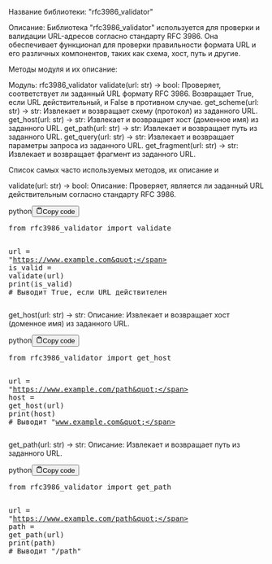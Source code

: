 <p>Название библиотеки: "rfc3986_validator"</p>
<p>Описание: Библиотека "rfc3986_validator" используется для проверки и валидации URL-адресов согласно стандарту RFC 3986.
Она обеспечивает функционал для проверки правильности формата URL и его различных компонентов, таких как схема, хост, путь и другие.</p>
<p>Методы модуля и их описание:</p>
<p>Модуль: rfc3986_validator
validate(url: str) -&gt; bool: Проверяет, соответствует ли заданный URL формату RFC 3986. Возвращает True, если URL действительный, и False в противном случае.
get_scheme(url: str) -&gt; str: Извлекает и возвращает схему (протокол) из заданного URL.
get_host(url: str) -&gt; str: Извлекает и возвращает хост (доменное имя) из заданного URL.
get_path(url: str) -&gt; str: Извлекает и возвращает путь из заданного URL.
get_query(url: str) -&gt; str: Извлекает и возвращает параметры запроса из заданного URL.
get_fragment(url: str) -&gt; str: Извлекает и возвращает фрагмент из заданного URL.</p>
<p>Список самых часто используемых методов, их описание и</p>
<p>validate(url: str) -&gt; bool:
Описание: Проверяет, является ли заданный URL действительным согласно стандарту RFC 3986.</p>
<div class="code-element"><div class="lang-line"><text>python</text><button class="copy-button" onclick="copyCode(this)"><svg stroke="currentColor" fill="none" stroke-width="2" viewBox="0 0 24 24" stroke-linecap="round" stroke-linejoin="round" class="h-4 w-4" height="1em" width="1em" xmlns="http://www.w3.org/2000/svg"><path d="M16 4h2a2 2 0 0 1 2 2v14a2 2 0 0 1-2 2H6a2 2 0 0 1-2-2V6a2 2 0 0 1 2-2h2"></path><rect x="8" y="2" width="8" height="4" rx="1" ry="1"></rect></svg><text>Copy code</text></button></div><div class="code"><div class="highlight"><pre><span></span><span class="kn">from</span> <span class="nn">rfc3986_validator</span> <span class="kn">import</span> <span class="n">validate</span>

<span class="n">url</span> <span class="o">=</span> <span class="s2">&quot;https://www.example.com&quot;</span>
<span class="n">is_valid</span> <span class="o">=</span> <span class="n">validate</span><span class="p">(</span><span class="n">url</span><span class="p">)</span>
<span class="nb">print</span><span class="p">(</span><span class="n">is_valid</span><span class="p">)</span>  <span class="c1"># Выводит True, если URL действителен</span>
</pre></div></div></div>

<p>get_host(url: str) -&gt; str:
Описание: Извлекает и возвращает хост (доменное имя) из заданного URL.</p>
<div class="code-element"><div class="lang-line"><text>python</text><button class="copy-button" onclick="copyCode(this)"><svg stroke="currentColor" fill="none" stroke-width="2" viewBox="0 0 24 24" stroke-linecap="round" stroke-linejoin="round" class="h-4 w-4" height="1em" width="1em" xmlns="http://www.w3.org/2000/svg"><path d="M16 4h2a2 2 0 0 1 2 2v14a2 2 0 0 1-2 2H6a2 2 0 0 1-2-2V6a2 2 0 0 1 2-2h2"></path><rect x="8" y="2" width="8" height="4" rx="1" ry="1"></rect></svg><text>Copy code</text></button></div><div class="code"><div class="highlight"><pre><span></span><span class="kn">from</span> <span class="nn">rfc3986_validator</span> <span class="kn">import</span> <span class="n">get_host</span>

<span class="n">url</span> <span class="o">=</span> <span class="s2">&quot;https://www.example.com/path&quot;</span>
<span class="n">host</span> <span class="o">=</span> <span class="n">get_host</span><span class="p">(</span><span class="n">url</span><span class="p">)</span>
<span class="nb">print</span><span class="p">(</span><span class="n">host</span><span class="p">)</span>  <span class="c1"># Выводит &quot;www.example.com&quot;</span>
</pre></div></div></div>

<p>get_path(url: str) -&gt; str:
Описание: Извлекает и возвращает путь из заданного URL.</p>
<div class="code-element"><div class="lang-line"><text>python</text><button class="copy-button" onclick="copyCode(this)"><svg stroke="currentColor" fill="none" stroke-width="2" viewBox="0 0 24 24" stroke-linecap="round" stroke-linejoin="round" class="h-4 w-4" height="1em" width="1em" xmlns="http://www.w3.org/2000/svg"><path d="M16 4h2a2 2 0 0 1 2 2v14a2 2 0 0 1-2 2H6a2 2 0 0 1-2-2V6a2 2 0 0 1 2-2h2"></path><rect x="8" y="2" width="8" height="4" rx="1" ry="1"></rect></svg><text>Copy code</text></button></div><div class="code"><div class="highlight"><pre><span></span><span class="kn">from</span> <span class="nn">rfc3986_validator</span> <span class="kn">import</span> <span class="n">get_path</span>

<span class="n">url</span> <span class="o">=</span> <span class="s2">&quot;https://www.example.com/path&quot;</span>
<span class="n">path</span> <span class="o">=</span> <span class="n">get_path</span><span class="p">(</span><span class="n">url</span><span class="p">)</span>
<span class="nb">print</span><span class="p">(</span><span class="n">path</span><span class="p">)</span>  <span class="c1"># Выводит &quot;/path&quot;</span>
</pre></div></div></div>